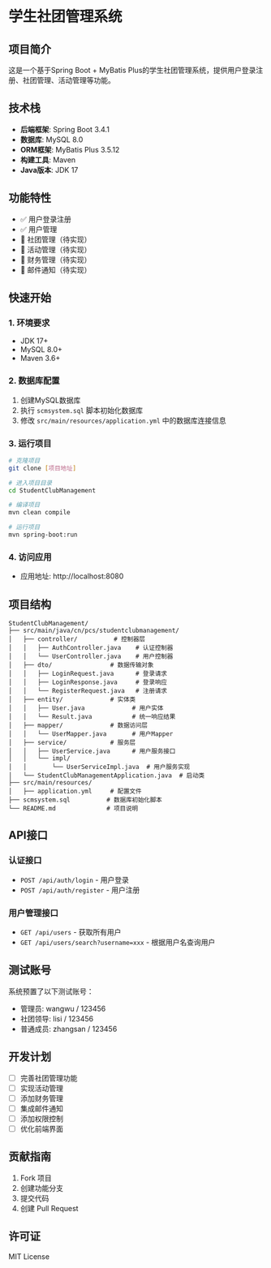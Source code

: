 # 学生社团管理系统

## 项目简介
这是一个基于Spring Boot + MyBatis Plus的学生社团管理系统，提供用户登录注册、社团管理、活动管理等功能。

## 技术栈
- **后端框架**: Spring Boot 3.4.1
- **数据库**: MySQL 8.0
- **ORM框架**: MyBatis Plus 3.5.12
- **构建工具**: Maven
- **Java版本**: JDK 17

## 功能特性
- ✅ 用户登录注册
- ✅ 用户管理
- 🔄 社团管理（待实现）
- 🔄 活动管理（待实现）
- 🔄 财务管理（待实现）
- 🔄 邮件通知（待实现）

## 快速开始

### 1. 环境要求
- JDK 17+
- MySQL 8.0+
- Maven 3.6+

### 2. 数据库配置
1. 创建MySQL数据库
2. 执行 `scmsystem.sql` 脚本初始化数据库
3. 修改 `src/main/resources/application.yml` 中的数据库连接信息

### 3. 运行项目
```bash
# 克隆项目
git clone [项目地址]

# 进入项目目录
cd StudentClubManagement

# 编译项目
mvn clean compile

# 运行项目
mvn spring-boot:run
```

### 4. 访问应用
- 应用地址: http://localhost:8080

## 项目结构
```
StudentClubManagement/
├── src/main/java/cn/pcs/studentclubmanagement/
│   ├── controller/          # 控制器层
│   │   ├── AuthController.java    # 认证控制器
│   │   └── UserController.java    # 用户控制器
│   ├── dto/                # 数据传输对象
│   │   ├── LoginRequest.java      # 登录请求
│   │   ├── LoginResponse.java     # 登录响应
│   │   └── RegisterRequest.java   # 注册请求
│   ├── entity/             # 实体类
│   │   ├── User.java             # 用户实体
│   │   └── Result.java           # 统一响应结果
│   ├── mapper/             # 数据访问层
│   │   └── UserMapper.java       # 用户Mapper
│   ├── service/            # 服务层
│   │   ├── UserService.java      # 用户服务接口
│   │   └── impl/
│   │       └── UserServiceImpl.java  # 用户服务实现
│   └── StudentClubManagementApplication.java  # 启动类
├── src/main/resources/
│   ├── application.yml     # 配置文件
├── scmsystem.sql          # 数据库初始化脚本
└── README.md              # 项目说明
```

## API接口

### 认证接口
- `POST /api/auth/login` - 用户登录
- `POST /api/auth/register` - 用户注册

### 用户管理接口
- `GET /api/users` - 获取所有用户
- `GET /api/users/search?username=xxx` - 根据用户名查询用户

## 测试账号
系统预置了以下测试账号：
- 管理员: wangwu / 123456
- 社团领导: lisi / 123456
- 普通成员: zhangsan / 123456

## 开发计划
- [ ] 完善社团管理功能
- [ ] 实现活动管理
- [ ] 添加财务管理
- [ ] 集成邮件通知
- [ ] 添加权限控制
- [ ] 优化前端界面

## 贡献指南
1. Fork 项目
2. 创建功能分支
3. 提交代码
4. 创建 Pull Request

## 许可证
MIT License 
